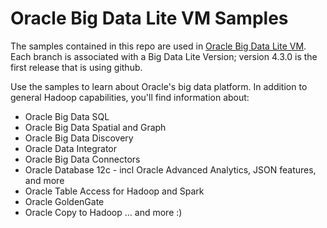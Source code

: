 Oracle Big Data Lite VM Samples
===============================
The samples contained in this repo are used in [Oracle Big Data Lite VM](http://www.oracle.com/technetwork/database/bigdata-appliance/oracle-bigdatalite-2104726.html).  Each branch is associated with a Big Data Lite Version; version 4.3.0 is the first release that is using github.

Use the samples to learn about Oracle's big data platform.  In addition to general Hadoop capabilities, you'll find information about:

 - Oracle Big Data SQL
 - Oracle Big Data Spatial and Graph
 - Oracle Big Data Discovery
 - Oracle Data Integrator
 - Oracle Big Data Connectors
 - Oracle Database 12c - incl Oracle Advanced Analytics, JSON features, and more
 - Oracle Table Access for Hadoop and Spark
 - Oracle GoldenGate
 - Oracle Copy to Hadoop
... and more :)
